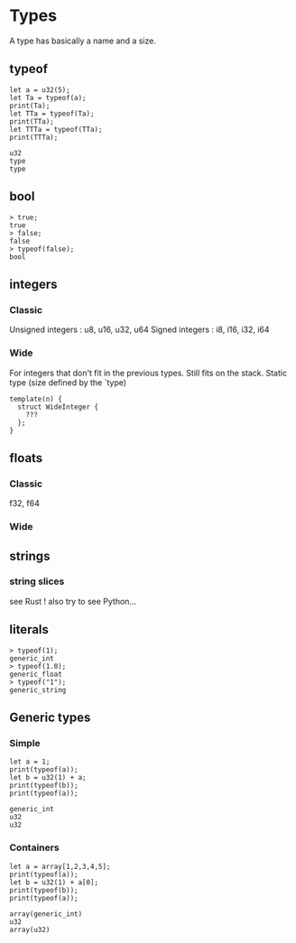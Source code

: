 # Types

A type has basically a name and a size.

## typeof

```
let a = u32(5);
let Ta = typeof(a);
print(Ta);
let TTa = typeof(Ta);
print(TTa);
let TTTa = typeof(TTa);
print(TTTa);
```

```
u32
type
type
```

## bool

```
> true;
true
> false;
false
> typeof(false);
bool
```

## integers

### Classic

Unsigned integers : u8, u16, u32, u64
Signed integers : i8, i16, i32, i64

### Wide

For integers that don't fit in the previous types.
Still fits on the stack.
Static type (size defined by the `type)

```
template(n) {
  struct WideInteger {
    ???
  };
}
```

## floats

### Classic

f32, f64

### Wide

## strings

### string slices

see Rust !
also try to see Python...

## literals

```
> typeof(1);
generic_int
> typeof(1.0);
generic_float
> typeof("1");
generic_string
```

## Generic types

### Simple

```
let a = 1;
print(typeof(a));
let b = u32(1) + a;
print(typeof(b));
print(typeof(a));
```

```
generic_int
u32
u32
```

### Containers

```
let a = array[1,2,3,4,5];
print(typeof(a));
let b = u32(1) + a[0];
print(typeof(b));
print(typeof(a));
```

```
array(generic_int)
u32
array(u32)
```
